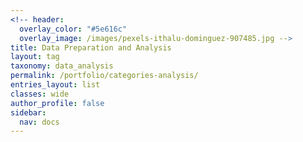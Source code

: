 ```yaml
---
<!-- header:
  overlay_color: "#5e616c"
  overlay_image: /images/pexels-ithalu-dominguez-907485.jpg -->
title: Data Preparation and Analysis
layout: tag
taxonomy: data_analysis
permalink: /portfolio/categories-analysis/
entries_layout: list
classes: wide
author_profile: false
sidebar: 
  nav: docs
---
```


